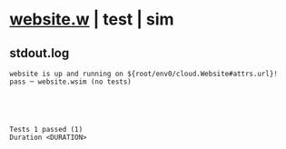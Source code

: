 # [website.w](../../../../../examples/tests/valid/website.w) | test | sim

## stdout.log

```log
website is up and running on ${root/env0/cloud.Website#attrs.url}!
pass ─ website.wsim (no tests)





Tests 1 passed (1)
Duration <DURATION>

```
